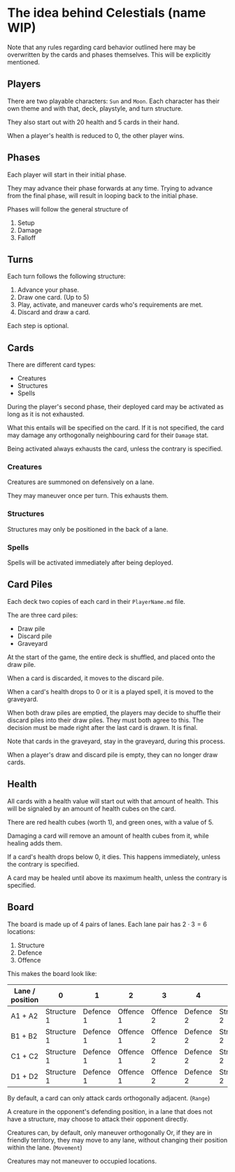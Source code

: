 # The idea behind Celestials (name WIP)

Note that any rules regarding card behavior outlined here
may be overwritten by the cards and phases themselves.
This will be explicitly mentioned.

## Players

There are two playable characters: `Sun` and `Moon`.
Each character has their own theme and with that, deck, playstyle, and turn structure.

They also start out with $20$ health and 5 cards in their hand.

When a player's health is reduced to $0$, the other player wins.

## Phases

Each player will start in their initial phase.

They may advance their phase forwards at any time.
Trying to advance from the final phase, will result in looping back to the initial phase.

Phases will follow the general structure of

1. Setup
2. Damage
3. Falloff

## Turns

Each turn follows the following structure:

1. Advance your phase.
2. Draw one card. (Up to $5$)
3. Play, activate, and maneuver cards who's requirements are met.
4. Discard and draw a card.

Each step is optional.

## Cards

There are different card types:

- Creatures
- Structures
- Spells

During the player's second phase, their deployed card may be activated
as long as it is not exhausted.

What this entails will be specified on the card.
If it is not specified, the card may damage any orthogonally neighbouring card for their `Damage` stat.

Being activated always exhausts the card, unless the contrary is specified.

### Creatures

Creatures are summoned on defensively on a lane.

They may maneuver once per turn.
This exhausts them.

### Structures

Structures may only be positioned in the back of a lane.

### Spells

Spells will be activated immediately after being deployed.

## Card Piles

Each deck two copies of each card in their `PlayerName.md` file.

The are three card piles:

- Draw pile
- Discard pile
- Graveyard

At the start of the game, the entire deck is shuffled, and placed onto the draw pile.

When a card is discarded, it moves to the discard pile.

When a card's health drops to $0$ or it is a played spell, it is moved to the graveyard.

When both draw piles are emptied,
the players may decide to shuffle their discard piles into their draw piles.
They must both agree to this.
The decision must be made right after the last card is drawn.
It is final.

Note that cards in the graveyard, stay in the graveyard, during this process.

When a player's draw and discard pile is empty, they can no longer draw cards.

## Health

All cards with a health value will start out with that amount of health.
This will be signaled by an amount of health cubes on the card.

There are red health cubes (worth 1),
and green ones, with a value of 5.

Damaging a card will remove an amount of health cubes from it,
while healing adds them.

If a card's health drops below 0, it dies. This happens immediately, unless the contrary is specified.

A card may be healed until above its maximum health,
unless the contrary is specified.

## Board

The board is made up of $4$ pairs of lanes.
Each lane pair has $2 \cdot 3 = 6$ locations:

1. Structure
2. Defence
3. Offence

This makes the board look like:

| Lane / position | 0           | 1         | 2         | 3         | 4         | 5           |
| --------------- | ----------- | --------- | --------- | --------- | --------- | ----------- |
| A1 + A2         | Structure 1 | Defence 1 | Offence 1 | Offence 2 | Defence 2 | Structure 2 |
| B1 + B2         | Structure 1 | Defence 1 | Offence 1 | Offence 2 | Defence 2 | Structure 2 |
| C1 + C2         | Structure 1 | Defence 1 | Offence 1 | Offence 2 | Defence 2 | Structure 2 |
| D1 + D2         | Structure 1 | Defence 1 | Offence 1 | Offence 2 | Defence 2 | Structure 2 |

By default, a card can only attack cards orthogonally adjacent. (`Range`)

A creature in the opponent's defending position,
in a lane that does not have a structure,
may choose to attack their opponent directly.

Creatures can, by default, only maneuver orthogonally
Or, if they are in friendly territory,
they may move to any lane, without changing their position within the lane. (`Movement`)

Creatures may not maneuver to occupied locations.
